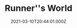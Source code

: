 ---
collection_archive: false
collection_awards: []
collection_category:
  - Editorial
  - Motion
  - Reportage
  - Color
  - Lifestyle
  - Sports + Athletes
  - Environments
collection_content: 
collection_cover: https://d1sf55qlb7p6hz.cloudfront.net/runnersworld_cover-1.jpg
collection_cover_mobile: https://d1sf55qlb7p6hz.cloudfront.net/verticalcovers-49.jpg
collection_description: >-
  How running’s power couple pulled off their mind-boggling transformation–
  while raising four kids.
collection_description_alignment: center
collection_exhibition: []
collection_filter: Commissioned + Stock
collection_hidden: false
collection_meta: The Reinvention of Ryan and Sara Hall
collection_meta_2: ""
collection_press: []
collection_preview:
  - https://d1sf55qlb7p6hz.cloudfront.net/runners-thumb-cover-2.jpg
  - https://d1sf55qlb7p6hz.cloudfront.net/runners-thumb-cover-3.jpg
  - https://d1sf55qlb7p6hz.cloudfront.net/runners-thumb-cover-1.jpg
  - https://d1sf55qlb7p6hz.cloudfront.net/runners-thumb-cover-4.jpg
cover_image: 
date: 2021-03-10T20:44:01.000Z
description: 
hide_footer: true 
navigation_theme: black
px_extra: true
row_alignment: between
slug: runnersworld-halls
theme_color: "#E4D1EB"
theme_color_all_works: 
title: Runner''s World 
seo:
  meta_description: >-
    Jesse Rieser photographs Ryan Hall and Sara Hall in Flagstaff Arizona. Jesse
    Rieser makes portraits and documents their workouts for Runner’s World
    Magazine.
  meta_title: 
collection_blocks:
  - _bookshop_name: collections/media-row-start
    row_alignment: between
  - _bookshop_name: collections/media-element
    align_y:  
    caption: 
    color: "#FBE3C5"
    image:  https://d1sf55qlb7p6hz.cloudfront.net/rieser-runnersworld-1.jpg
    margin_left: '5'
    margin_right: 0
    margin_y: '100'
    width: '60'
  - _bookshop_name: collections/media-element
    align_y:  
    caption: 
    color: "#EEF8D8"
    image: https://d1sf55qlb7p6hz.cloudfront.net/rieser-runnersworld-2.jpg
    margin_left: 0
    margin_right: '5'
    margin_y: '800'
    width: '25'
  - _bookshop_name: collections/media-row
    row_alignment: between
  - _bookshop_name: collections/media-motion
    align_y: start
    block_aspect_ratio: 
    caption: 
    color: ""
    image: 
    margin_left: '15'
    margin_right: 0
    margin_y: '100'
    show_controls: false
    vimeo_id: 522112869
    width: '66'
  - _bookshop_name: collections/media-row
    row_alignment: between
  - _bookshop_name: collections/media-element
    align_y:  
    caption: 
    color: "#F9E6CD"
    image:  https://d1sf55qlb7p6hz.cloudfront.net/rieser-runnersworld-3.jpg
    margin_left: '25'
    margin_right: 0
    margin_y: '100'
    width: '33'
  - _bookshop_name: collections/media-row
    row_alignment: between
  - _bookshop_name: collections/media-element
    align_y:  
    caption: 
    color: "#CBEDF8"
    image: https://d1sf55qlb7p6hz.cloudfront.net/rieser-runnersworld-4.jpg
    margin_left: '40'
    margin_right: 0
    margin_y: '100'
    width: '50'
  - _bookshop_name: collections/media-row
    row_alignment: between
  - _bookshop_name: collections/media-element
    align_y:  
    caption: 
    color: "#F8DAF9"
    image:  https://d1sf55qlb7p6hz.cloudfront.net/rieser-runnersworld-5.jpg
    margin_left: '5'
    margin_right: 0
    margin_y: '300'
    width: '66'
  - _bookshop_name: collections/media-element
    align_y:  
    caption: 
    color: "#F8E0E0"
    image:  https://d1sf55qlb7p6hz.cloudfront.net/rieser-runnersworld-6.jpg
    margin_left: 0
    margin_right: 0
    margin_y: '100'
    width: '20'
  - _bookshop_name: collections/media-row
    row_alignment: between
  - _bookshop_name: collections/media-element
    align_y:  
    caption: 
    color: "#E0FBC5"
    image:  https://d1sf55qlb7p6hz.cloudfront.net/rieser-runnersworld-7.jpg
    margin_left: '30'
    margin_right: 0
    margin_y: '400'
    width: '25'
  - _bookshop_name: collections/media-element
    align_y:  
    caption: 
    color: "#FBE5C5"
    image:  https://d1sf55qlb7p6hz.cloudfront.net/rieser-runnersworld-8.jpg
    margin_left: 0
    margin_right: '10'
    margin_y: '100'
    width: '30'
  - _bookshop_name: collections/media-row
    row_alignment: between
  - _bookshop_name: collections/media-element
    align_y:  
    caption: 
    color: "#C5FBF4"
    image:  https://d1sf55qlb7p6hz.cloudfront.net/rieser-runnersworld-9.jpg
    margin_left: '40'
    margin_right: 0
    margin_y: '100'
    width: '66'
  - _bookshop_name: collections/media-row
    row_alignment: between
  - _bookshop_name: collections/media-element
    align_y:  
    caption: 
    color: "#FBC5C6"
    image:  https://d1sf55qlb7p6hz.cloudfront.net/rieser-runnersworld-12.jpg
    margin_left: '15'
    margin_right: 0
    margin_y: '200'
    width: '55'
  - _bookshop_name: collections/media-row
    row_alignment: between
  - _bookshop_name: collections/media-element
    align_y:  
    caption: 
    color: "#FBE3C5"
    image:  https://d1sf55qlb7p6hz.cloudfront.net/rieser-runnersworld-10.jpg
    margin_left: '5'
    margin_right: 0
    margin_y: '100'
    width: '33'
  - _bookshop_name: collections/media-element
    align_y:  
    caption: 
    color: "#CFEFF8"
    image: https://d1sf55qlb7p6hz.cloudfront.net/rieser-runnersworld-11.jpg
    margin_left: 0
    margin_right: '10'
    margin_y: '400'
    width: '45'
  - _bookshop_name: collections/media-row
    row_alignment: between
  - _bookshop_name: collections/media-motion
    align_y: start
    block_aspect_ratio: 2x3
    caption: 
    color: ""
    image: 
    margin_left: '25'
    margin_right: 0
    margin_y: '100'
    show_controls: false
    vimeo_id: 522114803
    width: '40'
  - _bookshop_name: collections/media-row
    row_alignment: between
  - _bookshop_name: collections/media-element
    align_y:  
    caption: 
    color: "#FFEBD6"
    image:  https://d1sf55qlb7p6hz.cloudfront.net/rieser-runnersworld-17.jpg
    margin_left: '10'
    margin_right: 0
    margin_y: '200'
    width: '25'
  - _bookshop_name: collections/media-element
    align_y:  
    caption: 
    color: "#D5FDDD"
    image:  https://d1sf55qlb7p6hz.cloudfront.net/rieser-runnersworld-13.jpg
    margin_left: 0
    margin_right: 0
    margin_y: '100'
    width: '60'
  - _bookshop_name: collections/media-row
    row_alignment: between
  - _bookshop_name: collections/media-motion
    align_y: start
    block_aspect_ratio: 16x9
    caption: 
    color: ""
    image: 
    margin_left: '15'
    margin_right: 0
    margin_y: '200'
    show_controls: false
    vimeo_id: 0522113804
    width: '80'
  - _bookshop_name: collections/media-row
    row_alignment: between
  - _bookshop_name: collections/media-element
    align_y:  
    caption: 
    color: "#FBDFFC"
    image:  https://d1sf55qlb7p6hz.cloudfront.net/rieser-runnersworld-14.jpg
    margin_left: '20'
    margin_right: 0
    margin_y: '200'
    width: '45'
  - _bookshop_name: collections/media-element
    align_y:  
    caption: 
    color: "#FCECD5"
    image:  https://d1sf55qlb7p6hz.cloudfront.net/rieser-runnersworld-15.jpg
    margin_left: 0
    margin_right: '10'
    margin_y: '800'
    width: '20'
  - _bookshop_name: collections/media-row
    row_alignment: between
  - _bookshop_name: collections/media-element
    align_y:  
    caption: 
    color: "#C5FBC7"
    image:  https://d1sf55qlb7p6hz.cloudfront.net/rieser-runnersworld-16.jpg
    margin_left: '25'
    margin_right: 0
    margin_y: '100'
    width: '55'
  - _bookshop_name: collections/media-row-end
---